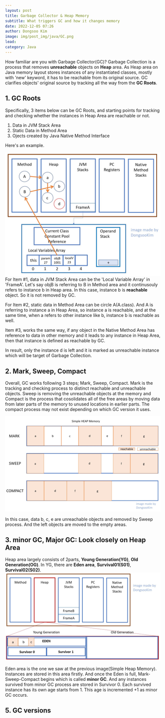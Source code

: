 ```yaml
---
layout: post
title: Garbage Collector & Heap Memory
subtitle: What triggers GC and how it changes memory
date: 2022-12-05 07:26
author: Dongsoo Kim
image: img/post_img/java/GC.png
lead:
category: Java
---
```


How familiar are you with Garbage Collector(GC)?
Garbage Collection is a process that removes **unreachable** objects on **Heap** area.
As Heap area on Java memory layout stores instances of any instantiated classes, mostly with 'new' keyword, it has to be reachable from its original source.
GC clarifies objects' original source by tracking all the way from the **GC Roots**.

## **1. GC Roots**

Specifically, 3 items below can be GC Roots, and starting points for tracking and checking whether the instances in Heap Area are reachable or not.

1. Data in JVM Stack Area
2. Static Data in Method Area
3. Ojects created by Java Native Method Interface

Here's an example.

<img src='img/post_img/java/gcTracking.jpg' alt='frame' width='600px'><br>
For Item #1, data in JVM Stack Area can be the 'Local Variable Array' in 'FrameA'. Let's say objB is referring to B in Method area and it continusouly refers to instance b in Heap area. In this case, instance b is **reachable** object. So it is not removed by GC.

For Item #2, static data in Method Area can be circle A(A.class). And A is referring to instance a in Heap Area, so instance a is reachable, and at the same time, when a refers to other instance like b, instance b is reachable as well.

Item #3, works the same way, if any object in the Native Method Area has reference to data in other memory and it leads to any instance in Heap Area, then that instance is defined as reachable by GC.

In result, only the instance d is left and it is marked as unreachable instance which will be target of Garbage Collection.

## **2. Mark, Sweep, Compact**

Overall, GC works following 3 steps; Mark, Sweep, Compact.
Mark is the tracking and checking process to distinct reachable and unreachable objects. Sweep is removing the unreachable objects at the memory and Compact is the process that cosolidates all of the free areas by moving data from later parts of the memory to unused locations in earlier parts. The compact process may not exist depending on which GC version it uses.

<img src='img/post_img/java/markSweepCompact.jpg' alt='frame' width='600px'><br>

In this case, data b, c, e are unreachable objects and removed by Sweep process. And the left objects are moved to the empty areas.

## **3. minor GC, Major GC: Look closely on Heap Area**

Heap area largely consists of 2parts, **Young Generation(YG)**, **Old Generation(OG)**. In YG, there are **Eden area**, **Survival01(S01)**, **Survival02(S02)**.
<img src='img/post_img/java/eden.jpg' alt='frame' width='600px'><br>

Eden area is the one we saw at the previous image(Simple Heap Memory). Instances are stored in this area firstly. And once the Eden is full, Mark-Sweep-Compact begins which is called **minor GC**. And any instances survived from minor GC process are stored in Survivor 0. Each survived instance has its own age starts from 1. This age is incremented +1 as minor GC occurs.

## **5. GC versions**
